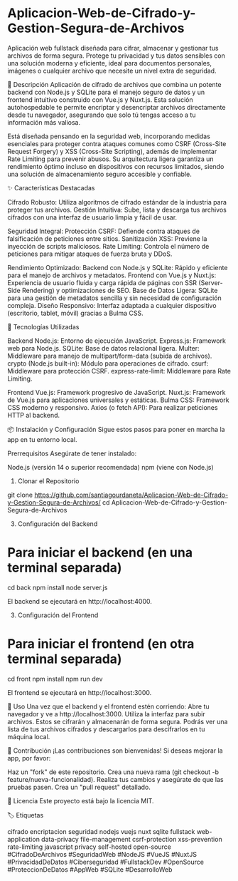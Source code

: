 # Aplicacion-Web-de-Cifrado-y-Gestion-Segura-de-Archivos
Aplicación web fullstack diseñada para cifrar, almacenar y gestionar tus archivos de forma segura. Protege tu privacidad y tus datos sensibles con una solución moderna y eficiente, ideal para documentos personales, imágenes o cualquier archivo que necesite un nivel extra de seguridad.

📝 Descripción
Aplicación de cifrado de archivos que combina un potente backend con Node.js y SQLite para el manejo seguro de datos y un frontend intuitivo construido con Vue.js y Nuxt.js. Esta solución autohospedable te permite encriptar y desencriptar archivos directamente desde tu navegador, asegurando que solo tú tengas acceso a tu información más valiosa.

Está diseñada pensando en la seguridad web, incorporando medidas esenciales para proteger contra ataques comunes como CSRF (Cross-Site Request Forgery) y XSS (Cross-Site Scripting), además de implementar Rate Limiting para prevenir abusos. Su arquitectura ligera garantiza un rendimiento óptimo incluso en dispositivos con recursos limitados, siendo una solución de almacenamiento seguro accesible y confiable.

✨ Características Destacadas

Cifrado Robusto: Utiliza algoritmos de cifrado estándar de la industria para proteger tus archivos.
Gestión Intuitiva: Sube, lista y descarga tus archivos cifrados con una interfaz de usuario limpia y fácil de usar.

Seguridad Integral:
Protección CSRF: Defiende contra ataques de falsificación de peticiones entre sitios.
Sanitización XSS: Previene la inyección de scripts maliciosos.
Rate Limiting: Controla el número de peticiones para mitigar ataques de fuerza bruta y DDoS.

Rendimiento Optimizado:
Backend con Node.js y SQLite: Rápido y eficiente para el manejo de archivos y metadatos.
Frontend con Vue.js y Nuxt.js: Experiencia de usuario fluida y carga rápida de páginas con SSR (Server-Side Rendering) y optimizaciones de SEO.
Base de Datos Ligera: SQLite para una gestión de metadatos sencilla y sin necesidad de configuración compleja.
Diseño Responsivo: Interfaz adaptada a cualquier dispositivo (escritorio, tablet, móvil) gracias a Bulma CSS.

🚀 Tecnologías Utilizadas

Backend
Node.js: Entorno de ejecución JavaScript.
Express.js: Framework web para Node.js.
SQLite: Base de datos relacional ligera.
Multer: Middleware para manejo de multipart/form-data (subida de archivos).
crypto (Node.js built-in): Módulo para operaciones de cifrado.
csurf: Middleware para protección CSRF.
express-rate-limit: Middleware para Rate Limiting.

Frontend
Vue.js: Framework progresivo de JavaScript.
Nuxt.js: Framework de Vue.js para aplicaciones universales y estáticas.
Bulma CSS: Framework CSS moderno y responsivo.
Axios (o fetch API): Para realizar peticiones HTTP al backend.

📦 Instalación y Configuración
Sigue estos pasos para poner en marcha la app en tu entorno local.

Prerrequisitos
Asegúrate de tener instalado:

Node.js (versión 14 o superior recomendada)
npm (viene con Node.js)

1. Clonar el Repositorio

git clone https://github.com/santiagourdaneta/Aplicacion-Web-de-Cifrado-y-Gestion-Segura-de-Archivos/
cd Aplicacion-Web-de-Cifrado-y-Gestion-Segura-de-Archivos

3. Configuración del Backend
   
# Para iniciar el backend (en una terminal separada)   
cd back
npm install
node server.js

El backend se ejecutará en http://localhost:4000.

3. Configuración del Frontend
   
# Para iniciar el frontend (en otra terminal separada)
cd front
npm install
npm run dev

El frontend se ejecutará en http://localhost:3000.

🚀 Uso
Una vez que el backend y el frontend estén corriendo:
Abre tu navegador y ve a http://localhost:3000.
Utiliza la interfaz para subir archivos. Estos se cifrarán y almacenarán de forma segura.
Podrás ver una lista de tus archivos cifrados y descargarlos para descifrarlos en tu máquina local.

🤝 Contribución
¡Las contribuciones son bienvenidas! Si deseas mejorar la app, por favor:

Haz un "fork" de este repositorio.
Crea una nueva rama (git checkout -b feature/nueva-funcionalidad).
Realiza tus cambios y asegúrate de que las pruebas pasen.
Crea un "pull request" detallado.

📄 Licencia
Este proyecto está bajo la licencia MIT.

🏷️ Etiquetas

cifrado encriptacion seguridad nodejs vuejs nuxt sqlite fullstack web-application data-privacy file-management csrf-protection 
xss-prevention rate-limiting javascript privacy self-hosted open-source #CifradoDeArchivos #SeguridadWeb #NodeJS #VueJS #NuxtJS 
#PrivacidadDeDatos #Ciberseguridad #FullstackDev #OpenSource #ProteccionDeDatos #AppWeb #SQLite #DesarrolloWeb
